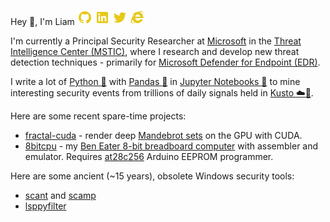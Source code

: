 Hey :wave:, I'm Liam [![GitHub][1.2]][1] [![LinkedIn][2.2]][2] [![Twitter][3.2]][3] [![Web][4.2]][4]

I'm currently a Principal Security Researcher at [Microsoft](https://microsoft.com/) in the
[Threat Intelligence Center (MSTIC)](https://www.microsoft.com/security/blog/microsoft-security-intelligence/),
where I research and develop new threat detection techniques - primarily for
[Microsoft Defender for Endpoint (EDR)](https://www.microsoft.com/en-gb/security/business/endpoint-security/microsoft-defender-endpoint).

I write a lot of [Python :snake:](https://python.org/) with
[Pandas :panda_face:](https://pandas.pydata.org/) in
[Jupyter Notebooks :rocket:](https://jupyter.org/) to mine interesting security events from trillions of daily signals held in
[Kusto :cloud::ocean:](https://docs.microsoft.com/en-us/azure/data-explorer/kusto/query/).

Here are some recent spare-time projects:

* [fractal-cuda](https://github.com/liamkirton/fractal-cuda) - render deep [Mandebrot sets](https://en.wikipedia.org/wiki/Mandelbrot_set) on the GPU with CUDA.
* [8bitcpu](https://github.com/liamkirton/8bitcpu) - my [Ben Eater 8-bit breadboard computer](https://eater.net/8bit/) with assembler and emulator. Requires
[at28c256](https://github.com/liamkirton/at28c256) Arduino EEPROM programmer.

Here are some ancient (~15 years), obsolete Windows security tools:

* [scant](https://github.com/liamkirton/scant) and [scamp](https://github.com/liamkirton/scamp)
* [lsppyfilter](https://github.com/liamkirton/lsppyfilter)

[1.2]: https://raw.githubusercontent.com/liamkirton/liamkirton/master/img/github-fill.png
[2.2]: https://raw.githubusercontent.com/liamkirton/liamkirton/master/img/linkedin-box-fill.png
[3.2]: https://raw.githubusercontent.com/liamkirton/liamkirton/master/img/twitter-fill.png
[4.2]: https://raw.githubusercontent.com/liamkirton/liamkirton/master/img/ie-fill.png

[1]: https://github.com/liamkirton/
[2]: https://www.linkedin.com/in/liam-kirton/
[3]: https://twitter.com/liam_kirton
[4]: https://int3.ws/